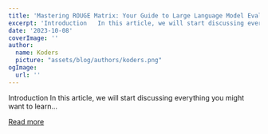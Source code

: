 ```yaml
---
title: 'Mastering ROUGE Matrix: Your Guide to Large Language Model Evaluation for Summarization with Examples'
excerpt: 'Introduction   In this article, we will start discussing everything you might want to learn...'
date: '2023-10-08'
coverImage: ''
author:
  name: Koders
  picture: "assets/blog/authors/koders.png"
ogImage:
  url: ''
---
```


Introduction   In this article, we will start discussing everything you might want to learn...

[Read more](https://dev.to/aws-builders/mastering-rouge-matrix-your-guide-to-large-language-model-evaluation-for-summarization-with-examples-jjg)
